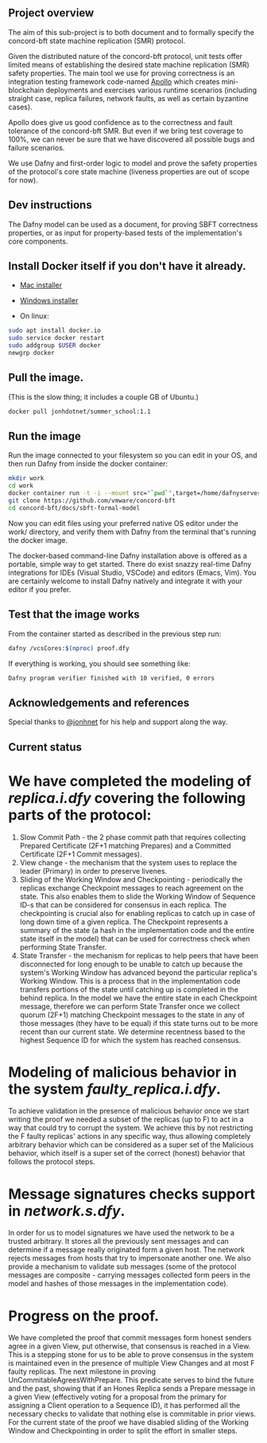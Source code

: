 ## Project overview

The aim of this sub-project is to both document and to formally specify the concord-bft state machine replication (SMR) protocol. 

Given the distributed nature of the concord-bft protocol, unit tests offer limited means of establishing the desired state machine replication (SMR) safety properties. The main tool we use for proving correctness is an integration testing framework code-named [Apollo](https://github.com/vmware/concord-bft/tree/master/tests/apollo) which creates mini-blockchain deployments and exercises various runtime scenarios (including straight case, replica failures, network faults, as well as certain byzantine cases).

Apollo does give us good confidence as to the correctness and fault tolerance of the concord-bft SMR. But even if we bring test coverage to 100%, we can never be sure that we have discovered all possible bugs and failure scenarios.

We use Dafny and first-order logic to model and prove the safety properties of the protocol's core state machine (liveness properties are out of scope for now).

## Dev instructions

The Dafny model can be used as a document, for proving SBFT correctness properties, or as input for property-based tests of the implementation's core components.

## Install Docker itself if you don't have it already.

  * [Mac installer](https://docs.docker.com/v17.12/docker-for-mac/install/)

  * [Windows installer](https://docs.docker.com/v17.12/docker-for-windows/install/)

  * On linux:

```bash
sudo apt install docker.io
sudo service docker restart
sudo addgroup $USER docker
newgrp docker
```

## Pull the image.

(This is the slow thing; it includes a couple GB of Ubuntu.)

```bash
docker pull jonhdotnet/summer_school:1.1
```

## Run the image

Run the image connected to your filesystem so you can edit in your OS, and then run Dafny from inside the docker container:

```bash
mkdir work
cd work
docker container run -t -i --mount src="`pwd`",target=/home/dafnyserver/work,type=bind --workdir /home/dafnyserver/work jonhdotnet/summer_school:1.1 /bin/bash
git clone https://github.com/vmware/concord-bft
cd concord-bft/docs/sbft-formal-model
```

Now you can edit files using your preferred native OS editor under the work/
directory, and verify them with Dafny from the terminal that's running the
docker image.

The docker-based command-line Dafny installation above is offered as a
portable, simple way to get started.  There do exist snazzy real-time Dafny
integrations for IDEs (Visual Studio, VSCode) and editors (Emacs, Vim).  You
are certainly welcome to install Dafny natively and integrate it with your
editor if you prefer.

## Test that the image works

From the container started as described in the previous step run:

```bash
dafny /vcsCores:$(nproc) proof.dfy
```

If everything is working, you should see something like:

```bash
Dafny program verifier finished with 10 verified, 0 errors
```

## Acknowledgements and references

Special thanks to [@jonhnet](https://github.com/jonhnet) for his help and support along the way.

## Current status

# We have completed the modeling of *replica.i.dfy* covering the following parts of the protocol:

1. Slow Commit Path - the 2 phase commit path that requires collecting Prepared Certificate (2F+1 matching Prepares) and a Committed Certificate (2F+1 Commit messages).
2. View change - the mechanism that the system uses to replace the leader (Primary) in order to preserve livenes.
3. Sliding of the Working Window and Checkpointing - periodically the replicas exchange Checkpoint messages to reach agreement on the state. This also enables them to slide the Working Window of Sequence ID-s that can be considered for consensus in each replica. The checkpointing is crucial also for enabling replicas to catch up in case of long down time of a given replica. The Checkpoint represents a summary of the state (a hash in the implementation code and the entire state itself in the model) that can be used for correctness check when performing State Transfer.
4. State Transfer - the mechanism for replicas to help peers that have been disconnected for long enough to be unable to catch up because the system's Working Window has advanced beyond the particular replica's Working Window. This is a process that in the implementation code transfers portions of the state until catching up is completed in the behind replica. In the model we have the entire state in each Checkpoint message, therefore we can perform State Transfer once we collect quorum (2F+1) matching Checkpoint messages to the state in any of those messages (they have to be equal) if this state turns out to be more recent than our current state. We determine recentness based to the highest Sequence ID for which the system has reached consensus.

# Modeling of malicious behavior in the system *faulty_replica.i.dfy*.

To achieve validation in the presence of malicious behavior once we start writing the proof we needed a subset of the replicas (up to F) to act in a way that could try to corrupt the system. We achieve this by not restricting the F faulty replicas' actions in any specific way, thus allowing completely arbitrary behavior which can be considered as a super set of the Malicious behavior, which itself is a super set of the correct (honest) behavior that follows the protocol steps.

# Message signatures checks support in *network.s.dfy*.

In order for us to model signatures we have used the network to be a trusted arbitrary. It stores all the previously sent messages and can determine if a message really originated form a given host. The network rejects messages from hosts that try to impersonate another one. We also provide a mechanism to validate sub messages (some of the protocol messages are composite - carrying messages collected form peers in the model and hashes of those messages in the implementation code).

# Progress on the proof.

We have completed the proof that commit messages form honest senders agree in a given View, put otherwise, that consensus is reached in a View. This is a stepping stone for us to be able to prove consensus in the system is maintained even in the presence of multiple View Changes and at most F faulty replicas. The next milestone in proving UnCommitableAgreesWithPrepare. This predicate serves to bind the future and the past, showing that if an Hones Replica sends a Prepare message in a given View (effectively voting for a proposal from the primary for assigning a Client operation to a Sequence ID), it has performed all the necessary checks to validate that nothing else is commitable in prior views.
For the current state of the proof we have disabled sliding of the Working Window and Checkpointing in order to split the effort in smaller steps.